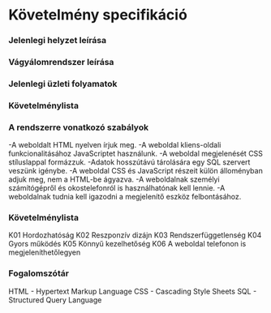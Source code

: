 # Követelmény specifikáció

### Jelenlegi helyzet leírása

### Vágyálomrendszer leírása

### Jelenlegi üzleti folyamatok

### Követelménylista

### A rendszerre vonatkozó szabályok

-A weboldalt HTML nyelven írjuk meg.
-A weboldal kliens-oldali funkcionalitásához JavaScriptet használunk.
-A weboldal megjelenését CSS stíluslappal formázzuk.
-Adatok hosszútávú tárolására egy SQL szervert veszünk igénybe.
-A weboldal CSS és JavaScript részeit külön álloményban adjuk meg, nem  a HTML-be ágyazva.
-A weboldalnak személyi számítógépről és okostelefonról is használhatónak kell lennie.
-A weboldalnak tudnia kell igazodni a megjelenítő eszköz felbontásához.

### Követelménylista

K01 Hordozhatóság
K02 Reszponzív dizájn
K03 Rendszerfüggetlenség
K04 Gyors működés
K05 Könnyű kezelhetőség
K06 A weboldal telefonon is megjeleníthetőlegyen

### Fogalomszótár

HTML - Hypertext Markup Language
CSS - Cascading Style Sheets
SQL - Structured Query Language